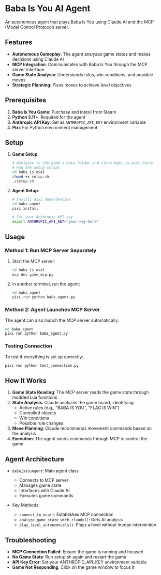 # Baba Is You AI Agent

An autonomous agent that plays Baba Is You using Claude AI and the MCP (Model Control Protocol) server.

## Features

- **Autonomous Gameplay**: The agent analyzes game states and makes decisions using Claude AI
- **MCP Integration**: Communicates with Baba Is You through the MCP server interface
- **Game State Analysis**: Understands rules, win conditions, and possible moves
- **Strategic Planning**: Plans moves to achieve level objectives

## Prerequisites

1. **Baba Is You Game**: Purchase and install from Steam
2. **Python 3.11+**: Required for the agent
3. **Anthropic API Key**: Set as `ANTHROPIC_API_KEY` environment variable
4. **Pixi**: For Python environment management

## Setup

1. **Game Setup**:
   ```bash
   # Navigate to the game's Data folder and clone baba_is_eval there
   # Run the setup script
   cd baba_is_eval
   chmod +x setup.sh
   ./setup.sh
   ```

2. **Agent Setup**:
   ```bash
   # Install pixi dependencies
   cd baba_agent
   pixi install
   
   # Set your Anthropic API key
   export ANTHROPIC_API_KEY="your-key-here"
   ```

## Usage

### Method 1: Run MCP Server Separately

1. Start the MCP server:
   ```bash
   cd baba_is_eval
   mcp dev game_mcp.py
   ```

2. In another terminal, run the agent:
   ```bash
   cd baba_agent
   pixi run python baba_agent.py
   ```

### Method 2: Agent Launches MCP Server

The agent can also launch the MCP server automatically:
```bash
cd baba_agent
pixi run python baba_agent.py
```

### Testing Connection

To test if everything is set up correctly:
```bash
pixi run python test_connection.py
```

## How It Works

1. **Game State Reading**: The MCP server reads the game state through modded Lua functions
2. **State Analysis**: Claude analyzes the game board, identifying:
   - Active rules (e.g., "BABA IS YOU", "FLAG IS WIN")
   - Controlled objects
   - Win conditions
   - Possible rule changes
3. **Move Planning**: Claude recommends movement commands based on the analysis
4. **Execution**: The agent sends commands through MCP to control the game

## Agent Architecture

- `BabaIsYouAgent`: Main agent class
  - Connects to MCP server
  - Manages game state
  - Interfaces with Claude AI
  - Executes game commands

- Key Methods:
  - `connect_to_mcp()`: Establishes MCP connection
  - `analyze_game_state_with_claude()`: Gets AI analysis
  - `play_level_autonomously()`: Plays a level without human intervention

## Troubleshooting

- **MCP Connection Failed**: Ensure the game is running and focused
- **No Game State**: Run setup.sh again and restart the game
- **API Key Error**: Set your ANTHROPIC_API_KEY environment variable
- **Game Not Responding**: Click on the game window to focus it